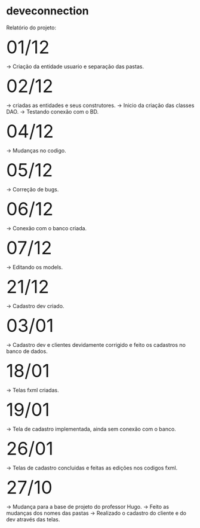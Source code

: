 # deveconnection


Relatório do projeto: 
 
 <font size="10"> 01/12 </font> 

 -> Criação da entidade usuario e separação das pastas.

 <font size="10"> 02/12 </font>
 
 -> criadas as entidades e seus construtores.
 -> Inicio da criação das classes DAO.
 -> Testando conexão com o BD.

 <font size="10"> 04/12 </font>
 
 -> Mudanças no codigo.
 
 <font size="10"> 05/12 </font>
 
 -> Correção de bugs.

 <font size="10"> 06/12 </font>
 
 -> Conexão com o banco criada.

 <font size="10"> 07/12 </font>

 -> Editando os models.

 <font size="10"> 21/12 </font>

 -> Cadastro dev criado.

 <font size="10"> 03/01 </font>
 
 -> Cadastro dev e clientes devidamente corrigido e feito os cadastros no banco de dados.

 <font size="10"> 18/01 </font>

 -> Telas fxml criadas.

 <font size="10"> 19/01 </font>

 -> Tela de cadastro implementada, ainda sem conexão com o banco.

 <font size="10"> 26/01 </font>

 -> Telas de cadastro concluidas e feitas as edições nos codigos fxml.

 <font size="10"> 27/10 </font>
 
 -> Mudança para a base de projeto do professor Hugo.
 -> Feito as mudanças dos nomes das pastas
 -> Realizado o cadastro do cliente e do dev através das telas.
